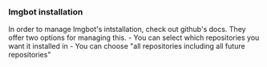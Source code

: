 ### Imgbot installation

In order to manage Imgbot's intstallation, check out github's docs.
They offer two options for managing this. 
    - You can select which repositories you want it installed in 
    - You can choose "all repositories including all future repositories" 